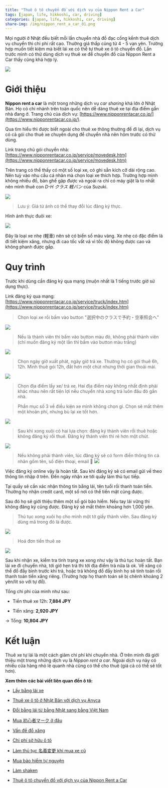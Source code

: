 ```yaml
---
title: "Thuê ô tô chuyển đồ với dịch vụ của Nippon Rent a Car"
tags: [japan, life, hikkoshi, car, driving]
categories: [japan, life, hikkoshi, car, driving]
share-img: /img/nippon_rent_a_car_01.png
---
```


Mọi người ở Nhật đều biết mỗi lần chuyển nhà đồ đạc cồng kềnh thuê dịch vụ chuyển thì chi phí rất cao. Thường giá thấp cũng từ 4 - 5 vạn yên. Trường hợp muốn tiết kiệm mà biết lái xe có thể tự thuê xe ô tô chuyển đồ. Lần trước mình có thử dùng dịch vụ thuê xe để chuyển đồ của Nippon Rent a Car thấy cũng khá hợp lý.

![](/img/nippon_rent_a_car_01.png)

# Giới thiệu

**Nippon rent a car** là một trong những dịch vụ *car sharing* khá lớn ở Nhật Bản. Họ có chi nhánh trên toàn quốc nên dễ dàng thuê xe tại địa điểm gần nhà đang ở. Trang chủ của dịch vụ: [https://www.nipponrentacar.co.jp/](https://www.nipponrentacar.co.jp/).

Qua tìm hiểu thì được biết ngoài cho thuê xe thông thường để đi lại, dịch vụ có cả gói cho thuê xe chuyên dụng để chuyển nhà nên hôm trước có thử dùng.

Link trang chủ gói chuyển nhà: [https://www.nipponrentacar.co.jp/service/movedesk.htm](https://www.nipponrentacar.co.jp/service/movedesk.htm)

Trên trang có thể thấy có một số loại xe, có ghi sẵn kích cỡ dài rộng cao. Nên tuỳ vào nhu cầu cá nhân mà chọn loại xe thích hợp. Trường hợp mình không nhiều đồ, bàn ghế gập được và ngoài ra chỉ có máy giặt là to nhất nên mình thuê con *D-H クラス 軽バン* của Suzuki.

![](/img/nippon_rent_a_car_02.png)

> Lưu ý: Giá từ ảnh có thể thay đổi lúc đăng ký thực.

Hình ảnh thực đuôi xe:

![](/img/nippon_rent_a_car_03.jpg)

Đây là loại xe nhẹ (軽車) nên sẽ có biển số màu vàng. Xe nhẹ có đặc điểm là đi tiết kiệm xăng, nhưng đi cao tốc vất vả vì tốc độ không được cao và không phanh được gấp.

# Quy trình

Trước khi dùng cần đăng ký qua mạng (muộn nhất là 1 tiếng trước giờ sử dụng thực).

Link đăng ký qua mạng: [https://www.nipponrentacar.co.jp/service/truck/index.htm](https://www.nipponrentacar.co.jp/service/truck/index.htm)

> Chọn loại xe rồi bấm vào button "選択中のクラスで予約・空車照会へ"

![](/img/nippon_rent_a_car_04.png)

> Nếu là thành viên thì bấm vào button màu đỏ, không phải thành viên (chỉ muốn đăng ký một lần thì bấm vào button màu trắng)

![](/img/nippon_rent_a_car_05.png)

> Chọn ngày giờ xuất phát, ngày giờ trả xe. Thường họ có gói thuê 6h, 12h. Mình thuê gói 12h, đắt hơn một chút nhưng thời gian thoải mái.

![](/img/nippon_rent_a_car_06.png)

> Chọn địa điểm lấy xe/ trả xe. Hai địa điểm này không nhất định phải khác nhau nên rất tiện lợi nếu chuyển nhà xong trả luôn đâu đó gần nhà.

> Phần mục số 3 về điều kiện xe mình không chọn gì. Chọn sẽ mất thêm một khoản phí, nhưng bù lại xe tốt hơn.

![](/img/nippon_rent_a_car_07.png)

> Sau khi xong xuôi có hai lựa chọn: đăng ký thành viên rồi thuê hoặc không đăng ký rồi thuê. Đăng ký thành viên thì rẻ hơn một chút.

![](/img/nippon_rent_a_car_08.png)

> Nếu không phải thành viên, lúc đăng ký sẽ có form điền thông tin cá nhân gồm tên, số điện thoại, email

![](/img/nippon_rent_a_car_11.png)

Việc đăng ký online vậy là hoàn tất. Sau khi đăng ký sẽ có email gửi về theo thông tin nhập ở trên. Đến ngày nhận xe tới quầy làm thủ tục tiếp.

Tại quầy sẽ cần xác nhận thông tin bằng lái, tên tuổi rồi thanh toán tiền. Thường họ nhận credit card, một số nơi có thể tiền mặt cũng được.

Sau đó họ sẽ giới thiệu thêm một số gói bảo hiểm. Nếu tay lái vững thì không đăng ký cũng được. Đăng ký sẽ mất thêm khoảng hơn 1,000 yên.

> Thủ tục xong xuôi họ cho mình một tờ giấy thành viên. Sau đăng ký dùng mã trong đó là được.

![](/img/nippon_rent_a_car_09.jpg)

> Hoá đơn tiền thuê xe

![](/img/nippon_rent_a_car_10.jpg)

Sau khi nhận xe, kiểm tra tình trạng xe xong như vậy là thủ tục hoàn tất. Bạn lái xe đi chuyển nhà, tới giờ hẹn trả thì tới địa điểm trả nữa là ok. Về xăng có thể đổ đầy bình trước khi trả, hoặc trả không đổ đầy bình họ sẽ tính toán rồi thanh toán tiền xăng riêng. (Trường hợp họ thanh toán sẽ bị chênh khoảng 2 yên/lit so với tự đổ).

Tổng chi phi của mình như sau:

* Tiền thuê xe 12h: **7,884 JPY**

* Tiền xăng: **2,920 JPY**

-> Tổng: **10,804 JPY**

# Kết luận

Thuê xe tự lái là một cách giảm chi phí khi chuyển nhà. Ở trên mình đã giới thiệu một trong những dịch vụ là *Nippon rent a car*. Ngoài dịch vụ này có nhiều cửa hàng nhỏ lẻ quanh nhà cũng có thể cho thuê (giá cả có thể sẽ tốt hơn).

**Xem thêm các bài viết liên quan đến ô tô:**

* [Lấy bằng lái xe](https://phuongnq.me/2018-06-08-driving-license-in-japan-part-1/)

* [Thuê xe ô tô ở Nhật Bản với dịch vụ Anyca](https://phuongnq.me/2018-06-30-thue-xe-qua-dich-vu-anyca/)

* [Đổi bằng lái từ bằng Nhật sang bằng Việt Nam](https://phuongnq.me/2018-08-22-doi-bang-nhat-sang-bang-viet/)

* [Mua 初心者マーク ở đâu](https://phuongnq.me/2018-08-27-use-new-user-mark-japan-driver/)

* [Vấn đề đổ xăng](https://phuongnq.me/2018-09-02-driving-in-japan-gasoline/)

* [Chi phí sở hữu ô tô](https://phuongnq.me/2018-09-07-how-much-a-car-cost-whole-life)

* [Làm thủ tục 名義変更 khi mua xe cũ](https://phuongnq.me/2018-11-03-thu-tuc-doi-ten-khi-mua-xe-oto)

* [Mua bảo hiểm tự nguyện](https://phuongnq.me/2018-11-18-first-time-car-insurance/)

* [Làm shaken](/2018-12-12-first-time-shaken)

* [Thuê ô tô chuyển đồ với dịch vụ của Nippon Rent a Car](/2019-07-23-move-out-with-nippon-rent-a-car)